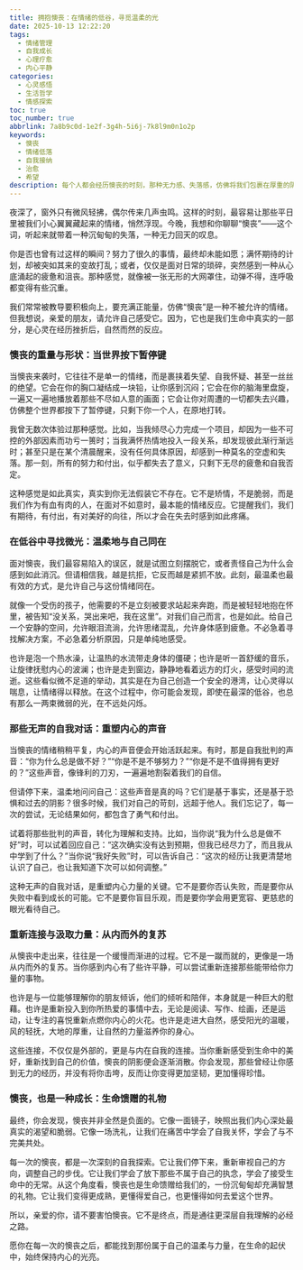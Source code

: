 ```yaml
---
title: 拥抱懊丧：在情绪的低谷，寻觅温柔的光
date: 2025-10-13 12:22:20
tags:
  - 情绪管理
  - 自我成长
  - 心理疗愈
  - 内心平静
categories:
  - 心灵感悟
  - 生活哲学
  - 情感探索
toc: true
toc_number: true
abbrlink: 7a8b9c0d-1e2f-3g4h-5i6j-7k8l9m0n1o2p
keywords:
  - 懊丧
  - 情绪低落
  - 自我接纳
  - 治愈
  - 希望
description: 每个人都会经历懊丧的时刻，那种无力感、失落感，仿佛将我们包裹在厚重的阴影里。这篇文章将带你温柔地走入这份情绪，理解它，接纳它，并从中汲取力量，最终在低谷中寻觅到属于自己的那束温柔之光。
---
```


夜深了，窗外只有微风轻拂，偶尔传来几声虫鸣。这样的时刻，最容易让那些平日里被我们小心翼翼藏起来的情绪，悄然浮现。今晚，我想和你聊聊“懊丧”——这个词，听起来就带着一种沉甸甸的失落，一种无力回天的叹息。

你是否也曾有过这样的瞬间？努力了很久的事情，最终却未能如愿；满怀期待的计划，却被突如其来的变故打乱；或者，仅仅是面对日常的琐碎，突然感到一种从心底涌起的疲惫和沮丧。那种感觉，就像被一张无形的大网罩住，动弹不得，连呼吸都变得有些沉重。

我们常常被教导要积极向上，要充满正能量，仿佛“懊丧”是一种不被允许的情绪。但我想说，亲爱的朋友，请允许自己感受它。因为，它也是我们生命中真实的一部分，是心灵在经历挫折后，自然而然的反应。

### 懊丧的重量与形状：当世界按下暂停键

当懊丧来袭时，它往往不是单一的情绪，而是裹挟着失望、自我怀疑、甚至一丝丝的绝望。它会在你的胸口凝结成一块铅，让你感到沉闷；它会在你的脑海里盘旋，一遍又一遍地播放着那些不尽如人意的画面；它会让你对周遭的一切都失去兴趣，仿佛整个世界都按下了暂停键，只剩下你一个人，在原地打转。

我曾无数次体验过那种感觉。比如，当我倾尽心力完成一个项目，却因为一些不可控的外部因素而功亏一篑时；当我满怀热情地投入一段关系，却发现彼此渐行渐远时；甚至只是在某个清晨醒来，没有任何具体原因，却感到一种莫名的空虚和失落。那一刻，所有的努力和付出，似乎都失去了意义，只剩下无尽的疲惫和自我否定。

这种感觉是如此真实，真实到你无法假装它不存在。它不是矫情，不是脆弱，而是我们作为有血有肉的人，在面对不如意时，最本能的情绪反应。它提醒我们，我们有期待，有付出，有对美好的向往，所以才会在失去时感到如此疼痛。

### 在低谷中寻找微光：温柔地与自己同在

面对懊丧，我们最容易陷入的误区，就是试图立刻摆脱它，或者责怪自己为什么会感到如此消沉。但请相信我，越是抗拒，它反而越是紧抓不放。此刻，最温柔也最有效的方式，是允许自己与这份情绪同在。

就像一个受伤的孩子，他需要的不是立刻被要求站起来奔跑，而是被轻轻地抱在怀里，被告知“没关系，哭出来吧，我在这里”。对我们自己而言，也是如此。给自己一个安静的空间，允许眼泪流淌，允许思绪混乱，允许身体感到疲惫。不必急着寻找解决方案，不必急着分析原因，只是单纯地感受。

也许是泡一个热水澡，让温热的水流带走身体的僵硬；也许是听一首舒缓的音乐，让旋律抚慰内心的波澜；也许是走到窗边，静静地看着远方的灯火，感受时间的流逝。这些看似微不足道的举动，其实是在为自己创造一个安全的港湾，让心灵得以喘息，让情绪得以释放。在这个过程中，你可能会发现，即使在最深的低谷，也总有那么一两束微弱的光，在不远处闪烁。

### 那些无声的自我对话：重塑内心的声音

当懊丧的情绪稍稍平复，内心的声音便会开始活跃起来。有时，那是自我批判的声音：“你为什么总是做不好？”“你是不是不够努力？”“你是不是不值得拥有更好的？”这些声音，像锋利的刀刃，一遍遍地割裂着我们的自信。

但请停下来，温柔地问问自己：这些声音是真的吗？它们是基于事实，还是基于恐惧和过去的阴影？很多时候，我们对自己的苛刻，远超于他人。我们忘记了，每一次的尝试，无论结果如何，都包含了勇气和付出。

试着将那些批判的声音，转化为理解和支持。比如，当你说“我为什么总是做不好”时，可以试着回应自己：“这次确实没有达到预期，但我已经尽力了，而且我从中学到了什么？”当你说“我好失败”时，可以告诉自己：“这次的经历让我更清楚地认识了自己，也让我知道下次可以如何调整。”

这种无声的自我对话，是重塑内心力量的关键。它不是要你否认失败，而是要你从失败中看到成长的可能。它不是要你盲目乐观，而是要你学会用更宽容、更慈悲的眼光看待自己。

### 重新连接与汲取力量：从内而外的复苏

从懊丧中走出来，往往是一个缓慢而渐进的过程。它不是一蹴而就的，更像是一场从内而外的复苏。当你感到内心有了些许平静，可以尝试重新连接那些能带给你力量的事物。

也许是与一位能够理解你的朋友倾诉，他们的倾听和陪伴，本身就是一种巨大的慰藉。也许是重新投入到你所热爱的事情中去，无论是阅读、写作、绘画，还是运动，让专注的喜悦重新点燃你内心的火花。也许是走进大自然，感受阳光的温暖，风的轻抚，大地的厚重，让自然的力量滋养你的身心。

这些连接，不仅仅是外部的，更是与内在自我的连接。当你重新感受到生命中的美好，重新找到自己的价值，懊丧的阴影便会逐渐消散。你会发现，那些曾经让你感到无力的经历，并没有将你击垮，反而让你变得更加坚韧，更加懂得珍惜。

### 懊丧，也是一种成长：生命馈赠的礼物

最终，你会发现，懊丧并非全然是负面的。它像一面镜子，映照出我们内心深处最真实的渴望和脆弱。它像一场洗礼，让我们在痛苦中学会了自我关怀，学会了与不完美共处。

每一次的懊丧，都是一次深刻的自我探索。它让我们停下来，重新审视自己的方向，调整自己的步伐。它让我们学会了放下那些不属于自己的执念，学会了接受生命中的无常。从这个角度看，懊丧也是生命馈赠给我们的，一份沉甸甸却充满智慧的礼物。它让我们变得更成熟，更懂得爱自己，也更懂得如何去爱这个世界。

所以，亲爱的你，请不要害怕懊丧。它不是终点，而是通往更深层自我理解的必经之路。

愿你在每一次的懊丧之后，都能找到那份属于自己的温柔与力量，在生命的起伏中，始终保持内心的光亮。